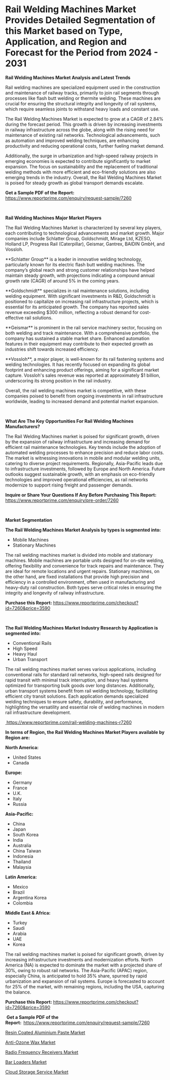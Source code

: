 <p><h1>Rail Welding Machines Market Provides Detailed Segmentation of this Market based on Type, Application, and Region and Forecast for the Period from 2024 - 2031</h1></p><p><strong>Rail Welding Machines Market Analysis and Latest Trends</strong></p>
<p><p>Rail welding machines are specialized equipment used in the construction and maintenance of railway tracks, primarily to join rail segments through processes like flash butt welding or thermite welding. These machines are crucial for ensuring the structural integrity and longevity of rail systems, which require seamless joints to withstand heavy loads and constant use.</p><p>The Rail Welding Machines Market is expected to grow at a CAGR of 2.84% during the forecast period. This growth is driven by increasing investments in railway infrastructure across the globe, along with the rising need for maintenance of existing rail networks. Technological advancements, such as automation and improved welding techniques, are enhancing productivity and reducing operational costs, further fueling market demand. </p><p>Additionally, the surge in urbanization and high-speed railway projects in emerging economies is expected to contribute significantly to market expansion. The focus on sustainability and the replacement of traditional welding methods with more efficient and eco-friendly solutions are also emerging trends in the industry. Overall, the Rail Welding Machines Market is poised for steady growth as global transport demands escalate.</p></p>
<p><strong>Get a Sample PDF of the Report:&nbsp;</strong> <a href="https://www.reportprime.com/enquiry/request-sample/7260">https://www.reportprime.com/enquiry/request-sample/7260</a></p>
<p>&nbsp;</p>
<p><strong>Rail Welding Machines Major Market Players</strong></p>
<p><p>The Rail Welding Machines Market is characterized by several key players, each contributing to technological advancements and market growth. Major companies include Schlatter Group, Goldschmidt, Mirage Ltd, KZESO, Holland LP, Progress Rail (Caterpillar), Geismar, Gantrex, BAIDIN GmbH, and Vossloh.</p><p>**Schlatter Group** is a leader in innovative welding technology, particularly known for its electric flash butt welding machines. The company’s global reach and strong customer relationships have helped maintain steady growth, with projections indicating a compound annual growth rate (CAGR) of around 5% in the coming years. </p><p>**Goldschmidt** specializes in rail maintenance solutions, including welding equipment. With significant investments in R&D, Goldschmidt is positioned to capitalize on increasing rail infrastructure projects, which is essential for its anticipated growth. The company has reported sales revenue exceeding $300 million, reflecting a robust demand for cost-effective rail solutions.</p><p>**Geismar** is prominent in the rail service machinery sector, focusing on both welding and track maintenance. With a comprehensive portfolio, the company has sustained a stable market share. Enhanced automation features in their equipment may contribute to their expected growth as industries shift towards increased efficiency.</p><p>**Vossloh**, a major player, is well-known for its rail fastening systems and welding technologies. It has recently focused on expanding its global footprint and enhancing product offerings, aiming for a significant market capture. Vossloh's sales revenue was reported at approximately $1 billion, underscoring its strong position in the rail industry.</p><p>Overall, the rail welding machines market is competitive, with these companies poised to benefit from ongoing investments in rail infrastructure worldwide, leading to increased demand and potential market expansion.</p></p>
<p>&nbsp;</p>
<p><strong>What Are The Key Opportunities For Rail Welding Machines Manufacturers?</strong></p>
<p><p>The Rail Welding Machines market is poised for significant growth, driven by the expansion of railway infrastructure and increasing demand for efficient rail maintenance technologies. Key trends include the adoption of automated welding processes to enhance precision and reduce labor costs. The market is witnessing innovations in mobile and modular welding units, catering to diverse project requirements. Regionally, Asia-Pacific leads due to infrastructure investments, followed by Europe and North America. Future outlooks suggest sustainable growth, with an emphasis on eco-friendly technologies and improved operational efficiencies, as rail networks modernize to support rising freight and passenger demands.</p></p>
<p><strong>Inquire or Share Your Questions If Any Before Purchasing This Report:</strong> <a href="https://www.reportprime.com/enquiry/pre-order/7260">https://www.reportprime.com/enquiry/pre-order/7260</a></p>
<p>&nbsp;</p>
<p><strong>Market Segmentation</strong></p>
<p><strong>The Rail Welding Machines Market Analysis by types is segmented into:</strong></p>
<p><ul><li>Mobile Machines</li><li>Stationary Machines</li></ul></p>
<p><p>The rail welding machines market is divided into mobile and stationary machines. Mobile machines are portable units designed for on-site welding, offering flexibility and convenience for track repairs and maintenance. They are ideal for remote locations and urgent repairs. Stationary machines, on the other hand, are fixed installations that provide high precision and efficiency in a controlled environment, often used in manufacturing and heavy-duty rail construction. Both types serve critical roles in ensuring the integrity and longevity of railway infrastructure.</p></p>
<p><strong>Purchase this Report:&nbsp;</strong><a href="https://www.reportprime.com/checkout?id=7260&price=3590">https://www.reportprime.com/checkout?id=7260&price=3590</a></p>
<p>&nbsp;</p>
<p><strong>The Rail Welding Machines Market Industry Research by Application is segmented into:</strong></p>
<p><ul><li>Conventional Rails</li><li>High Speed</li><li>Heavy Haul</li><li>Urban Transport</li></ul></p>
<p><p>The rail welding machines market serves various applications, including conventional rails for standard rail networks, high-speed rails designed for rapid transit with minimal track interruption, and heavy haul systems optimized for transporting bulk goods over long distances. Additionally, urban transport systems benefit from rail welding technology, facilitating efficient city transit solutions. Each application demands specialized welding techniques to ensure safety, durability, and performance, highlighting the versatility and essential role of welding machines in modern rail infrastructure development.</p></p>
<p><a href="https://www.reportprime.com/rail-welding-machines-r7260">&nbsp;https://www.reportprime.com/rail-welding-machines-r7260</a></p>
<p><strong>In terms of Region, the Rail Welding Machines Market Players available by Region are:</strong></p>
<p>
    <p> <strong> North America: </strong>
        <ul>
            <li>United States</li>
            <li>Canada</li>
        </ul>
        </p> 
    <p> <strong> Europe: </strong>
        <ul>
            <li>Germany</li>
            <li>France</li>
            <li>U.K.</li>
            <li>Italy</li>
            <li>Russia</li>
        </ul>
        </p> 
    <p> <strong> Asia-Pacific: </strong>
        <ul>
            <li>China</li>
            <li>Japan</li>
            <li>South Korea</li>
            <li>India</li>
            <li>Australia</li>
            <li>China Taiwan</li>
            <li>Indonesia</li>
            <li>Thailand</li>
            <li>Malaysia</li>
        </ul>
        </p> 
    <p> <strong> Latin America: </strong>
        <ul>
            <li>Mexico</li>
            <li>Brazil</li>
            <li>Argentina Korea</li>
            <li>Colombia</li>
        </ul>
        </p> 
    <p> <strong> Middle East & Africa: </strong>
        <ul>
            <li>Turkey</li>
            <li>Saudi</li>
            <li>Arabia</li>
            <li>UAE</li>
            <li>Korea</li>
        </ul>
    </p>
    </p>
<p><p>The rail welding machines market is poised for significant growth, driven by increasing infrastructure investments and modernization efforts. North America (NA) is expected to dominate the market with a projected share of 30%, owing to robust rail networks. The Asia-Pacific (APAC) region, especially China, is anticipated to hold 35% share, spurred by rapid urbanization and expansion of rail systems. Europe is forecasted to account for 25% of the market, with remaining regions, including the USA, capturing the balance.</p></p>
<p><strong>Purchase this Report: </strong><a href="https://www.reportprime.com/checkout?id=7260&price=3590">https://www.reportprime.com/checkout?id=7260&price=3590</a></p>
<p>&nbsp;<strong>Get a Sample PDF of the Report:&nbsp;&nbsp;</strong><a href="https://www.reportprime.com/enquiry/request-sample/7260">https://www.reportprime.com/enquiry/request-sample/7260</a></p>
<p><strong></strong></p>
<p><p><a href="https://issuu.com/reportprime-2/docs/resin-coated-aluminium-paste-market_32fa3870ffb343">Resin Coated Aluminium Paste Market</a></p><p><a href="https://issuu.com/reportprime-2/docs/anti-ozone-wax-market-size-2030.ppt_97b6a7605d8d18">Anti-Ozone Wax Market</a></p><p><a href="https://www.linkedin.com/pulse/future-innovation-global-radio-frequency-receivers-market-w79ue?trackingId=dUJ3nfNRQCiPm4%2FfVIk4Ng%3D%3D">Radio Frequency Receivers Market</a></p><p><a href="https://github.com/RoccoManning/Market-Research-Report-List-6/blob/main/bar-loaders-market.md">Bar Loaders Market</a></p><p><a href="https://www.linkedin.com/pulse/cloud-storage-service-market-share-analysis-growth-trends-forecasts-ojdif?trackingId=W5950UGhQ8e8ntAcBLwD4A%3D%3D">Cloud Storage Service Market</a></p></p>